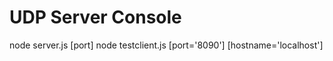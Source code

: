UDP Server Console
================

node server.js [port]
node testclient.js [port='8090'] [hostname='localhost']
